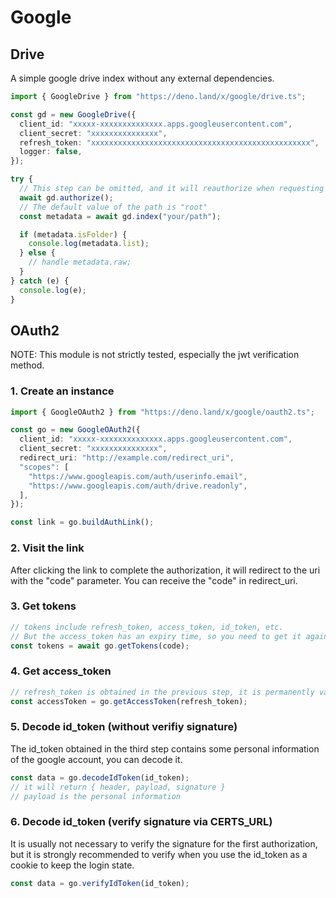 # Google

## Drive

A simple google drive index without any external dependencies.

```ts
import { GoogleDrive } from "https://deno.land/x/google/drive.ts";

const gd = new GoogleDrive({
  client_id: "xxxxx-xxxxxxxxxxxxxx.apps.googleusercontent.com",
  client_secret: "xxxxxxxxxxxxxxx",
  refresh_token: "xxxxxxxxxxxxxxxxxxxxxxxxxxxxxxxxxxxxxxxxxxxxxxxxx",
  logger: false,
});

try {
  // This step can be omitted, and it will reauthorize when requesting data
  await gd.authorize();
  // The default value of the path is "root"
  const metadata = await gd.index("your/path");

  if (metadata.isFolder) {
    console.log(metadata.list);
  } else {
    // handle metadata.raw;
  }
} catch (e) {
  console.log(e);
}
```

## OAuth2

NOTE: This module is not strictly tested, especially the jwt verification
method.

### 1. Create an instance

```ts
import { GoogleOAuth2 } from "https://deno.land/x/google/oauth2.ts";

const go = new GoogleOAuth2({
  client_id: "xxxxx-xxxxxxxxxxxxxx.apps.googleusercontent.com",
  client_secret: "xxxxxxxxxxxxxxx",
  redirect_uri: "http://example.com/redirect_uri",
  "scopes": [
    "https://www.googleapis.com/auth/userinfo.email",
    "https://www.googleapis.com/auth/drive.readonly",
  ],
});

const link = go.buildAuthLink();
```

### 2. Visit the link

After clicking the link to complete the authorization, it will redirect to the
uri with the "code" parameter. You can receive the "code" in redirect_uri.

### 3. Get tokens

```ts
// tokens include refresh_token, access_token, id_token, etc.
// But the access_token has an expiry time, so you need to get it again through the next step
const tokens = await go.getTokens(code);
```

### 4. Get access_token

```ts
// refresh_token is obtained in the previous step, it is permanently valid.
const accessToken = go.getAccessToken(refresh_token);
```

### 5. Decode id_token (without verifiy signature)

The id_token obtained in the third step contains some personal information of
the google account, you can decode it.

```ts
const data = go.decodeIdToken(id_token);
// it will return { header, payload, signature }
// payload is the personal information
```

### 6. Decode id_token (verify signature via CERTS_URL)

It is usually not necessary to verify the signature for the first authorization,
but it is strongly recommended to verify when you use the id_token as a cookie
to keep the login state.

```ts
const data = go.verifyIdToken(id_token);
```
